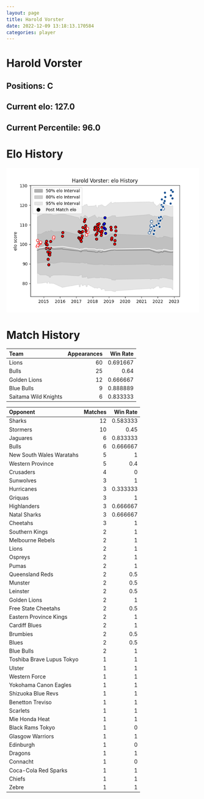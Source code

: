 ```yaml
---  
layout: page  
title: Harold Vorster  
date: 2022-12-09 13:18:13.170584  
categories: player  
---
```

# Harold Vorster

## Positions: C

## Current elo: 127.0

## Current Percentile: 96.0

# Elo History


![elo history](history_HaroldVorster.png)
# Match History


| Team                 |   Appearances |   Win Rate |
|:---------------------|--------------:|-----------:|
| Lions                |            60 |   0.691667 |
| Bulls                |            25 |   0.64     |
| Golden Lions         |            12 |   0.666667 |
| Blue Bulls           |             9 |   0.888889 |
| Saitama Wild Knights |             6 |   0.833333 |

| Opponent                  |   Matches |   Win Rate |
|:--------------------------|----------:|-----------:|
| Sharks                    |        12 |   0.583333 |
| Stormers                  |        10 |   0.45     |
| Jaguares                  |         6 |   0.833333 |
| Bulls                     |         6 |   0.666667 |
| New South Wales Waratahs  |         5 |   1        |
| Western Province          |         5 |   0.4      |
| Crusaders                 |         4 |   0        |
| Sunwolves                 |         3 |   1        |
| Hurricanes                |         3 |   0.333333 |
| Griquas                   |         3 |   1        |
| Highlanders               |         3 |   0.666667 |
| Natal Sharks              |         3 |   0.666667 |
| Cheetahs                  |         3 |   1        |
| Southern Kings            |         2 |   1        |
| Melbourne Rebels          |         2 |   1        |
| Lions                     |         2 |   1        |
| Ospreys                   |         2 |   1        |
| Pumas                     |         2 |   1        |
| Queensland Reds           |         2 |   0.5      |
| Munster                   |         2 |   0.5      |
| Leinster                  |         2 |   0.5      |
| Golden Lions              |         2 |   1        |
| Free State Cheetahs       |         2 |   0.5      |
| Eastern Province Kings    |         2 |   1        |
| Cardiff Blues             |         2 |   1        |
| Brumbies                  |         2 |   0.5      |
| Blues                     |         2 |   0.5      |
| Blue Bulls                |         2 |   1        |
| Toshiba Brave Lupus Tokyo |         1 |   1        |
| Ulster                    |         1 |   1        |
| Western Force             |         1 |   1        |
| Yokohama Canon Eagles     |         1 |   1        |
| Shizuoka Blue Revs        |         1 |   1        |
| Benetton Treviso          |         1 |   1        |
| Scarlets                  |         1 |   1        |
| Mie Honda Heat            |         1 |   1        |
| Black Rams Tokyo          |         1 |   0        |
| Glasgow Warriors          |         1 |   1        |
| Edinburgh                 |         1 |   0        |
| Dragons                   |         1 |   1        |
| Connacht                  |         1 |   0        |
| Coca-Cola Red Sparks      |         1 |   1        |
| Chiefs                    |         1 |   1        |
| Zebre                     |         1 |   1        |
